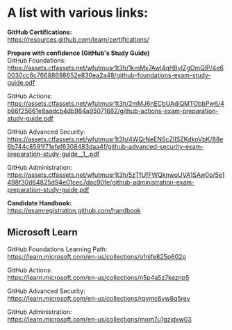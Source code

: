 # A list with various links:

**GitHub Certifications:**  
https://resources.github.com/learn/certifications/

**Prepare with confidence (GitHub's Study Guide)**  
GitHub Foundations:  
https://assets.ctfassets.net/wfutmusr1t3h/1kmMx7AwI4qH8yIZgOmQlP/4e60030cc6c76688698652e830ea2a48/github-foundations-exam-study-guide.pdf

GitHub Actions:  
https://assets.ctfassets.net/wfutmusr1t3h/2mMJ6nECbUAdiQMTObbPw6/4b66f25661e8aadcb4db984a95071682/github-actions-exam-preparation-study-guide.pdf

GitHub Advanced Security:  
https://assets.ctfassets.net/wfutmusr1t3h/4WQrNeENScZlISZKdknVbK/88e6b744c8591f71efef6308483daa4f/github-advanced-security-exam-preparation-study-guide__1_.pdf

GitHub Administration:  
https://assets.ctfassets.net/wfutmusr1t3h/5zTfUfFWQknwoUVA1SAw0o/5e1498f30d64825d94e01cec7dac90fe/github-administration-exam-preparation-study-guide.pdf

**Candidate Handbook:**  
https://examregistration.github.com/handbook

## Microsoft Learn

GitHub Foundations Learning Path:  
https://learn.microsoft.com/en-us/collections/o1njfe825p602p

GitHub Actions:  
https://learn.microsoft.com/en-us/collections/n5p4a5z7keznp5

GitHub Advanced Security:  
https://learn.microsoft.com/en-us/collections/rqymc6yw8q5rey

GitHub Administration:  
https://learn.microsoft.com/en-us/collections/mom7u1gzjdxw03